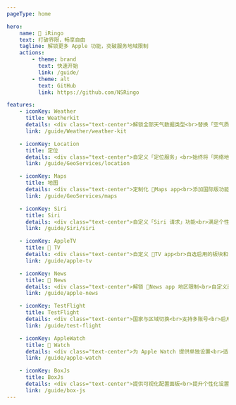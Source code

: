 ```yaml
---
pageType: home

hero:
    name:  iRingo
    text: 打破界限，畅享自由
    tagline: 解锁更多 Apple 功能，突破服务地域限制
    actions:
        - theme: brand
          text: 快速开始
          link: /guide/
        - theme: alt
          text: GitHub
          link: https://github.com/NSRingo

features:
    - iconKey: Weather
      title: Weatherkit
      details: <div class="text-center">解锁全部天气数据类型<br>替换「空气质量」数据<br>添加「未来一小时降水强度」预测</div>
      link: /guide/Weather/weather-kit

    - iconKey: Location
      title: 定位
      details: <div class="text-center">自定义「定位服务」<br>始终将「网络地区检测」结果改为用户设定地区</div>
      link: /guide/GeoServices/location

    - iconKey: Maps
      title: 地图
      details: <div class="text-center">定制化 Maps app<br>添加国际版功能<br>支持服务版本个性化设置</div>
      link: /guide/GeoServices/maps

    - iconKey: Siri
      title: Siri
      details: <div class="text-center">自定义「Siri 请求」功能<br>满足个性化需求</div>
      link: /guide/Siri/siri

    - iconKey: AppleTV
      title:  TV
      details: <div class="text-center">自定义 TV app<br>自选启用的板块和语言<br>获取跨地区栏目及内容</div>
      link: /guide/apple-tv

    - iconKey: News
      title:  News
      details: <div class="text-center">解锁 News app 地区限制<br>自定义部分设置与功能</div>
      link: /guide/apple-news

    - iconKey: TestFlight
      title: TestFlight
      details: <div class="text-center">国家与区域切换<br>支持多账号<br>启用通用应用支持</div>
      link: /guide/test-flight

    - iconKey: AppleWatch
      title:  Watch
      details: <div class="text-center">为 Apple Watch 提供单独设置<br>适配个性化使用需求</div>
      link: /guide/apple-watch

    - iconKey: BoxJs
      title: BoxJs
      details: <div class="text-center">提供可视化配置面板<br>提升个性化设置体验</div>
      link: /guide/box-js
---
```

